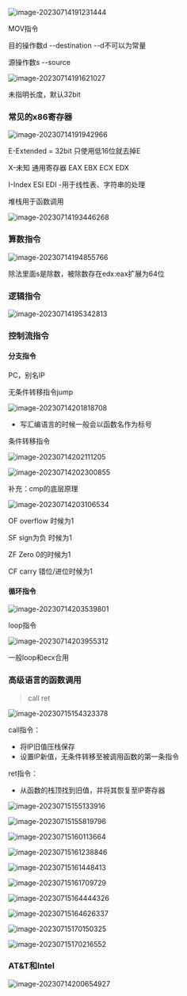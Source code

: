 ![image-20230714191231444](images/image-20230714191231444.png)

MOV指令

目的操作数d --destination --d不可以为常量

源操作数s --source

![image-20230714191621027](images/image-20230714191621027.png)

未指明长度，默认32bit

### 常见的x86寄存器

![image-20230714191942966](images/image-20230714191942966.png)



E-Extended = 32bit 只使用低16位就去掉E

X-未知 通用寄存器 EAX EBX ECX EDX

I-Index ESI EDI -用于线性表、字符串的处理

堆栈用于函数调用

![image-20230714193446268](images/image-20230714193446268.png)



### 算数指令

![image-20230714194855766](images/image-20230714194855766.png)

除法里面s是除数，被除数存在edx:eax扩展为64位



### 逻辑指令

![image-20230714195342813](images/image-20230714195342813.png)



### 控制流指令

#### 分支指令

PC，别名IP

无条件转移指令jump

![image-20230714201818708](images/image-20230714201818708.png)



- 写汇编语言的时候一般会以函数名作为标号

条件转移指令

![image-20230714202111205](images/image-20230714202111205.png)

![image-20230714202300855](images/image-20230714202300855.png)

补充：cmp的底层原理

![image-20230714203106534](images/image-20230714203106534.png)



OF overflow 时候为1

SF sign为负 时候为1

ZF Zero  0的时候为1

CF carry 错位/进位时候为1 



#### 循环指令

![image-20230714203539801](images/image-20230714203539801.png)



loop指令

![image-20230714203955312](images/image-20230714203955312.png)

一般loop和ecx合用



### 高级语言的函数调用

> call ret

![image-20230715154323378](images/image-20230715154323378.png)

call指令：

- 将IP旧值压栈保存
- 设置IP新值，无条件转移至被调用函数的第一条指令

ret指令：

- 从函数的栈顶找到旧值，并将其恢复至IP寄存器

![image-20230715155133916](images/image-20230715155133916.png)

![image-20230715155819796](images/image-20230715155819796.png)

![image-20230715160113664](images/image-20230715160113664.png)

![image-20230715161238846](images/image-20230715161238846.png)

![image-20230715161448413](images/image-20230715161448413.png)

![image-20230715161709729](images/image-20230715161709729.png)

![image-20230715164444326](images/image-20230715164444326.png)

![image-20230715164626337](images/image-20230715164626337.png)

![image-20230715170150325](images/image-20230715170150325.png)

![image-20230715170216552](images/image-20230715170216552.png)





### AT&T和Intel

![image-20230714200654927](images/image-20230714200654927.png)









